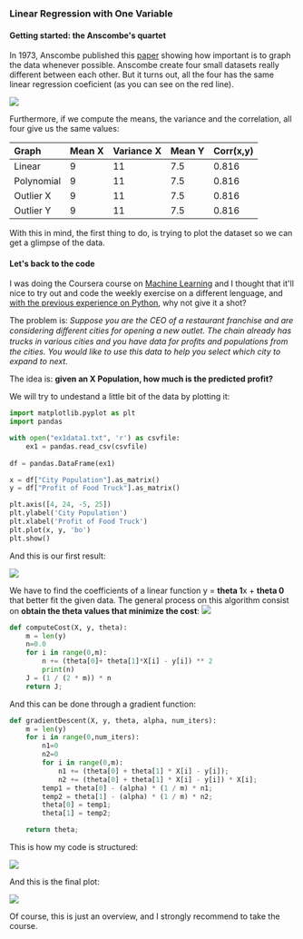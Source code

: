 ### [](#header-3) Linear Regression with One Variable

#### [](#header-4) Getting started: the Anscombe's quartet

In 1973, Anscombe published this [paper](http://www.sjsu.edu/faculty/gerstman/StatPrimer/anscombe1973.pdf) showing how important is to graph the data whenever possible. Anscombe create four small datasets really different between each other. 
But it turns out, all the four has the same linear regression coeficient (as you can see on the red line).

![](http://ltgp.com.ar/images_dana/anscombe.png)

Furthermore, if we compute the means, the variance and the correlation, all four give us the same values:

| Graph        | Mean X  | Variance X | Mean Y | Corr(x,y) |
|:-------------|:--------|:-----------|:-------|:----------|
| Linear       | 9       | 11         | 7.5    | 0.816     |
| Polynomial   | 9       | 11         | 7.5    | 0.816     |
| Outlier X    | 9       | 11         | 7.5    | 0.816     |
| Outlier Y    | 9       | 11         | 7.5    | 0.816     |


With this in mind, the first thing to do, is trying to plot the dataset so we can get a glimpse of the data.

#### [](#header-4) Let's back to the code

I was doing the Coursera course on [Machine Learning](https://www.coursera.org/learn/machine-learning) and I thought that it'll nice to try out and code the weekly exercise on a different lenguage, and [with the previous experience on Python](k-nn-v1.md), why not give it a shot?

The problem is:  _Suppose you are the CEO of a restaurant franchise and are considering diﬀerent cities for opening a new outlet. The chain already has trucks in various cities and you have data for proﬁts and populations from the cities. You would like to use this data to help you select which city to expand to next._

The idea is: **given an X Population, how much is the predicted profit?**

We will try to undestand a little bit of the data by plotting it:


```python
import matplotlib.pyplot as plt
import pandas

with open("ex1data1.txt", 'r') as csvfile:
    ex1 = pandas.read_csv(csvfile)
    
df = pandas.DataFrame(ex1)

x = df["City Population"].as_matrix()
y = df["Profit of Food Truck"].as_matrix()

plt.axis([4, 24, -5, 25])
plt.ylabel('City Population')
plt.xlabel('Profit of Food Truck')
plt.plot(x, y, 'bo')
plt.show()
```

And this is our first result:

![](http://ltgp.com.ar/images_dana/Plotting_Data.PNG)

We have to find the coefficients of a linear function y = **theta 1**x + **theta 0** that better fit the given data.  The general process on this algorithm consist on **obtain the theta values that minimize the cost**:
![](http://lightgroup.com.ar/images_dana/costFunction.PNG)

```python
def computeCost(X, y, theta):
    m = len(y)
    n=0.0
    for i in range(0,m):
        n += (theta[0]+ theta[1]*X[i] - y[i]) ** 2
        print(n)
    J = (1 / (2 * m)) * n
    return J;
```

And this can be done through a gradient function:

```python
def gradientDescent(X, y, theta, alpha, num_iters):
    m = len(y)
    for i in range(0,num_iters):
        n1=0
        n2=0
        for i in range(0,m):
            n1 += (theta[0] + theta[1] * X[i] - y[i]);
            n2 += (theta[0] + theta[1] * X[i] - y[i]) * X[i];
        temp1 = theta[0] - (alpha) * (1 / m) * n1;
        temp2 = theta[1] - (alpha) * (1 / m) * n2;
        theta[0] = temp1;
        theta[1] = temp2;

    return theta;
```

This is how my code is structured:

   ![](https://www.lucidchart.com/publicSegments/view/ee99f912-8a5f-4092-9fc0-7a980ca65ade/image.jpeg)


And this is the final plot:

![](http://ltgp.com.ar/images_dana/Plotting_Data_LR.PNG)

Of course, this is just an overview, and I strongly recommend to take the course. 


